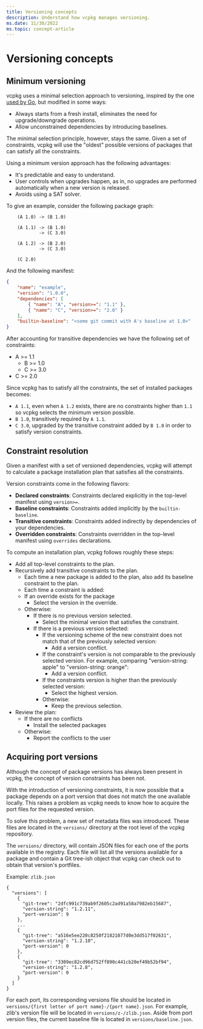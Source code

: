 ```yaml
---
title: Versioning concepts
description: Understand how vcpkg manages versioning.
ms.date: 11/30/2022
ms.topic: concept-article
---
```

# Versioning concepts

## Minimum versioning

vcpkg uses a minimal selection approach to versioning, inspired by the one [used by Go](https://research.swtch.com/vgo-mvs), but modified in some ways:

- Always starts from a fresh install, eliminates the need for upgrade/downgrade operations.
- Allow unconstrained dependencies by introducing baselines.

The minimal selection principle, however, stays the same. Given a set of constraints, vcpkg will use the "oldest" possible versions of packages that can satisfy all the constraints.

Using a minimum version approach has the following advantages:

- It's predictable and easy to understand.
- User controls when upgrades happen, as in, no upgrades are performed automatically when a new version is released.
- Avoids using a SAT solver.

To give an example, consider the following package graph:

```
    (A 1.0) -> (B 1.0)

    (A 1.1) -> (B 1.0) 
            -> (C 3.0) 

    (A 1.2) -> (B 2.0)
            -> (C 3.0)

    (C 2.0)
```

And the following manifest:

```json
{
    "name": "example",
    "version": "1.0.0",
    "dependencies": [ 
        { "name": "A", "version>=": "1.1" },
        { "name": "C", "version>=": "2.0" }
    ], 
    "builtin-baseline": "<some git commit with A's baseline at 1.0>"
}
```

After accounting for transitive dependencies we have the following set of constraints:

- A >= 1.1
  - B >= 1.0
  - C >= 3.0
- C >= 2.0

Since vcpkg has to satisfy all the constraints, the set of installed packages becomes:

- `A 1.1`, even when `A 1.2` exists, there are no constraints higher than `1.1` so vcpkg selects the minimum version possible.
- `B 1.0`, transitively required by `A 1.1`.
- `C 3.0`, upgraded by the transitive constraint added by `B 1.0` in order to satisfy version constraints.

## Constraint resolution

Given a manifest with a set of versioned dependencies, vcpkg will attempt to calculate a package installation plan that satisfies all the constraints.

Version constraints come in the following flavors:

- **Declared constraints**: Constraints declared explicitly in the top-level manifest using `version>=`.
- **Baseline constraints**: Constraints added implicitly by the `builtin-baseline`.
- **Transitive constraints**: Constraints added indirectly by dependencies of your dependencies.
- **Overridden constraints**: Constraints overridden in the top-level manifest using `overrides` declarations.

To compute an installation plan, vcpkg follows roughly these steps:

- Add all top-level constraints to the plan.
- Recursively add transitive constraints to the plan.
  - Each time a new package is added to the plan, also add its baseline constraint to the plan.
  - Each time a constraint is added:
  - If an override exists for the package
    - Select the version in the override.
  - Otherwise:
    - If there is no previous version selected. 
      - Select the minimal version that satisfies the constraint.
    - If there is a previous version selected:
      - If the versioning scheme of the new constraint does not match that of the previously selected version:
        - Add a version conflict.
      - If the constraint's version is not comparable to the previously selected version. For example, comparing "version-string: apple" to "version-string: orange":
        - Add a version conflict.
      - If the constraints version is higher than the previously selected version:
        - Select the highest version.
      - Otherwise:
        - Keep the previous selection.
- Review the plan:
  - If there are no conflicts
    - Install the selected packages
  - Otherwise:
    - Report the conflicts to the user

## Acquiring port versions

Although the concept of package versions has always been present in vcpkg, the concept of version constraints has been not.

With the introduction of versioning constraints, it is now possible that a package depends on a port version that does not match the one available locally. This raises a problem as vcpkg needs to know how to acquire the port files for the requested version.

To solve this problem, a new set of metadata files was introduced. These files are located in the `versions/` directory at the root level of the vcpkg repository.

The `versions/` directory, will contain JSON files for each one of the ports available in the registry. Each file will list all the versions available for a package and contain a Git tree-ish object that vcpkg can check out to obtain that version's portfiles.

Example: `zlib.json`

```
{
  "versions": [
    {
      "git-tree": "2dfc991c739ab9f2605c2ad91a58a7982eb15687",
      "version-string": "1.2.11",
      "port-version": 9
    },
    ...
    {
      "git-tree": "a516e5ee220c8250f21821077d0e3dd517f02631",
      "version-string": "1.2.10",
      "port-version": 0
    },
    {
      "git-tree": "3309ec82cd96d752ff890c441cb20ef49b52bf94",
      "version-string": "1.2.8",
      "port-version": 0
    }
  ]
}
```

For each port, its corresponding versions file should be located in `versions/{first letter of port name}-/{port name}.json`. For example, zlib's version file will be located in `versions/z-/zlib.json`. Aside from port version files, the current baseline file is located in `versions/baseline.json`.


